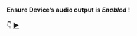 <h4>Ensure Device’s audio output is <i>Enabled</i> !</h4> 

👇
[▶️](https://player.vimeo.com/video/429245404)





